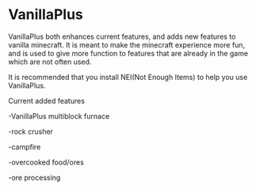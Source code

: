 VanillaPlus
===========
VanillaPlus both enhances current features, and adds new features to vanilla minecraft.  It is meant to make the minecraft experience more fun, and is used to give more function to features that are already in the game which are not often used.

It is recommended that you install NEI(Not Enough Items) to help you use VanillaPlus.

Current added features

-VanillaPlus multiblock furnace

-rock crusher

-campfire

-overcooked food/ores

-ore processing


